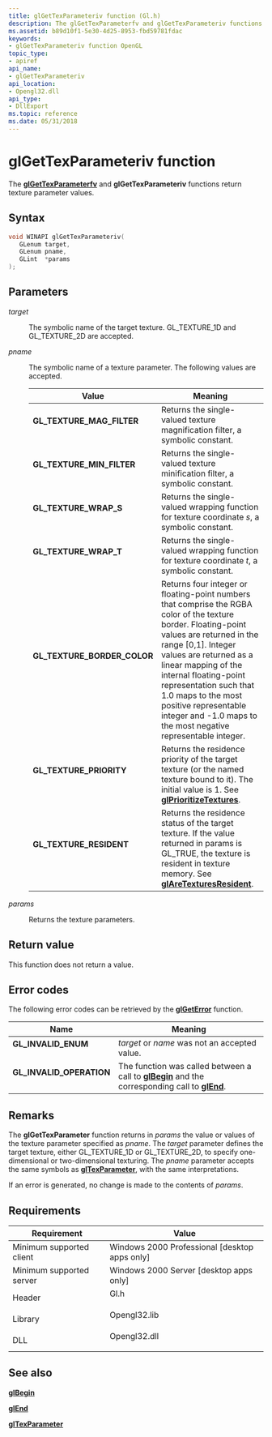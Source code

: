 ```yaml
---
title: glGetTexParameteriv function (Gl.h)
description: The glGetTexParameterfv and glGetTexParameteriv functions return texture parameter values.
ms.assetid: b89d10f1-5e30-4d25-8953-fbd59781fdac
keywords:
- glGetTexParameteriv function OpenGL
topic_type:
- apiref
api_name:
- glGetTexParameteriv
api_location:
- Opengl32.dll
api_type:
- DllExport
ms.topic: reference
ms.date: 05/31/2018
---
```


# glGetTexParameteriv function

The [**glGetTexParameterfv**](glgettexparameterfv.md) and **glGetTexParameteriv** functions return texture parameter values.

## Syntax


```C++
void WINAPI glGetTexParameteriv(
   GLenum target,
   GLenum pname,
   GLint  *params
);
```



## Parameters

<dl> <dt>

*target* 
</dt> <dd>

The symbolic name of the target texture. GL\_TEXTURE\_1D and GL\_TEXTURE\_2D are accepted.

</dd> <dt>

*pname* 
</dt> <dd>

The symbolic name of a texture parameter. The following values are accepted.



| Value                                                                                                                                                                                         | Meaning                                                                                                                                                                                                                                                                                                                                                                                      |
|-----------------------------------------------------------------------------------------------------------------------------------------------------------------------------------------------|----------------------------------------------------------------------------------------------------------------------------------------------------------------------------------------------------------------------------------------------------------------------------------------------------------------------------------------------------------------------------------------------|
| <span id="GL_TEXTURE_MAG_FILTER"></span><span id="gl_texture_mag_filter"></span><dl> <dt>**GL\_TEXTURE\_MAG\_FILTER**</dt> </dl>       | Returns the single-valued texture magnification filter, a symbolic constant.<br/>                                                                                                                                                                                                                                                                                                      |
| <span id="GL_TEXTURE_MIN_FILTER"></span><span id="gl_texture_min_filter"></span><dl> <dt>**GL\_TEXTURE\_MIN\_FILTER**</dt> </dl>       | Returns the single-valued texture minification filter, a symbolic constant.<br/>                                                                                                                                                                                                                                                                                                       |
| <span id="GL_TEXTURE_WRAP_S"></span><span id="gl_texture_wrap_s"></span><dl> <dt>**GL\_TEXTURE\_WRAP\_S**</dt> </dl>                   | Returns the single-valued wrapping function for texture coordinate *s*, a symbolic constant.<br/>                                                                                                                                                                                                                                                                                      |
| <span id="GL_TEXTURE_WRAP_T"></span><span id="gl_texture_wrap_t"></span><dl> <dt>**GL\_TEXTURE\_WRAP\_T**</dt> </dl>                   | Returns the single-valued wrapping function for texture coordinate *t*, a symbolic constant.<br/>                                                                                                                                                                                                                                                                                      |
| <span id="GL_TEXTURE_BORDER_COLOR"></span><span id="gl_texture_border_color"></span><dl> <dt>**GL\_TEXTURE\_BORDER\_COLOR**</dt> </dl> | Returns four integer or floating-point numbers that comprise the RGBA color of the texture border. Floating-point values are returned in the range \[0,1\]. Integer values are returned as a linear mapping of the internal floating-point representation such that 1.0 maps to the most positive representable integer and -1.0 maps to the most negative representable integer.<br/> |
| <span id="GL_TEXTURE_PRIORITY"></span><span id="gl_texture_priority"></span><dl> <dt>**GL\_TEXTURE\_PRIORITY**</dt> </dl>              | Returns the residence priority of the target texture (or the named texture bound to it). The initial value is 1. See [**glPrioritizeTextures**](glprioritizetextures.md).<br/>                                                                                                                                                                                                        |
| <span id="GL_TEXTURE_RESIDENT"></span><span id="gl_texture_resident"></span><dl> <dt>**GL\_TEXTURE\_RESIDENT**</dt> </dl>              | Returns the residence status of the target texture. If the value returned in params is GL\_TRUE, the texture is resident in texture memory. See [**glAreTexturesResident**](glaretexturesresident.md).<br/>                                                                                                                                                                           |



 

</dd> <dt>

*params* 
</dt> <dd>

Returns the texture parameters.

</dd> </dl>

## Return value

This function does not return a value.

## Error codes

The following error codes can be retrieved by the [**glGetError**](glgeterror.md) function.



| Name                                                                                                  | Meaning                                                                                                                               |
|-------------------------------------------------------------------------------------------------------|---------------------------------------------------------------------------------------------------------------------------------------|
| <dl> <dt>**GL\_INVALID\_ENUM**</dt> </dl>      | *target* or *name* was not an accepted value.<br/>                                                                              |
| <dl> <dt>**GL\_INVALID\_OPERATION**</dt> </dl> | The function was called between a call to [**glBegin**](glbegin.md) and the corresponding call to [**glEnd**](glend.md).<br/> |



## Remarks

The **glGetTexParameter** function returns in *params* the value or values of the texture parameter specified as *pname*. The *target* parameter defines the target texture, either GL\_TEXTURE\_1D or GL\_TEXTURE\_2D, to specify one-dimensional or two-dimensional texturing. The *pname* parameter accepts the same symbols as [**glTexParameter**](gltexparameter-functions.md), with the same interpretations.

If an error is generated, no change is made to the contents of *params*.

## Requirements



| Requirement | Value |
|-------------------------------------|-----------------------------------------------------------------------------------------|
| Minimum supported client<br/> | Windows 2000 Professional \[desktop apps only\]<br/>                              |
| Minimum supported server<br/> | Windows 2000 Server \[desktop apps only\]<br/>                                    |
| Header<br/>                   | <dl> <dt>Gl.h</dt> </dl>         |
| Library<br/>                  | <dl> <dt>Opengl32.lib</dt> </dl> |
| DLL<br/>                      | <dl> <dt>Opengl32.dll</dt> </dl> |



## See also

<dl> <dt>

[**glBegin**](glbegin.md)
</dt> <dt>

[**glEnd**](glend.md)
</dt> <dt>

[**glTexParameter**](gltexparameter-functions.md)
</dt> </dl>

 

 






